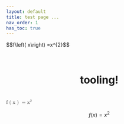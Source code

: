 ```yaml
---
layout: default  
title: test page ... 
nav_order: 1  
has_toc: true 
---  
```

<head>
    <meta charset="UTF-8">
    <meta http-equiv="X-UA-Compatible" content="IE=edge">
    <meta name="viewport" content="width=device-width, initial-scale=1.0">
    <link rel="stylesheet" href="https://cdn.jsdelivr.net/npm/katex@0.10.2/dist/katex.min.css" integrity="sha384-yFRtMMDnQtDRO8rLpMIKrtPCD5jdktao2TV19YiZYWMDkUR5GQZR/NOVTdquEx1j"      crossorigin="anonymous">
    <script defer src="https://cdn.jsdelivr.net/npm/katex@0.10.2/dist/katex.min.js" integrity="sha384-9Nhn55MVVN0/4OFx7EE5kpFBPsEMZxKTCnA+4fqDmg12eCTqGi6+BB2LjY8brQxJ"           crossorigin="anonymous"></script>
    <script defer src="https://cdn.jsdelivr.net/npm/katex@0.10.2/dist/contrib/auto-render.min.js" integrity="sha384-kWPLUVMOks5AQFrykwIup5lo0m3iMkkHrD0uJ4H5cjeGihAutqP0yW0J6dpFiVkI" crossorigin="anonymous" onload="renderMathInElement(document.body);"></script>
</head>
<body>
    <p align="left">$$f\left( x\right) =x^{2}$$</p><br>
</body>


 <!--------------------------------------------1---------------------------------------------------------->
  <p align="center">
    <h1 align="center">tooling!</h1> 
  </p>
  <br>
<math xmlns='http://www.w3.org/1998/Math/MathML'> <mi> f </mi> <mrow> <mo> ( </mo> <mi> x </mi> <mo> ) </mo> </mrow> <mo> = </mo> <msup> <mrow> <mi> x </mi> </mrow> <mrow> <mn> 2 </mn> </mrow> </msup> </math>
  <br>  
  
  $$f\left( x\right) =x^{2}$$  
  
